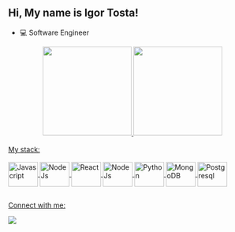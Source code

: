 ## Hi, My name is Igor Tosta!

- 💻 Software Engineer

<div align="center">
  <a href="https://github.com/igorttosta">
  <img height="180em" src="https://github-readme-stats.vercel.app/api?username=igorttosta&show_icons=true&theme=dracula&include_all_commits=true&count_private=true"/>
  <img height="180em" 
    src="https://github-readme-stats.vercel.app/api/top-langs/?username=igorttosta&layout=compact&langs_count=7&theme=dracula"
  />
</div>
<br>
My stack:
<div style="display: inline_block"><br>
  <img align="center" alt="Javascript" height="50" width="60"
    src="https://github.com/igorttosta/igorttosta/assets/84591929/b5b9f3e0-4a1c-43d2-873d-49dba9d59068"
  >
  <img align="center" alt="NodeJs" height="50" width="60"               
    src="https://github.com/igorttosta/igorttosta/assets/84591929/b76afe5e-75d4-4c56-b6c3-142bef269c7ag"
  >
  <img align="center" alt="React" height="50" width="60" 
     src="https://github.com/igorttosta/igorttosta/assets/84591929/d50a8667-7f06-47b6-acf5-792ad5533d1a"
  >
  <img align="center" alt="NodeJs" height="50" width="60"               
    src="https://github.com/igorttosta/igorttosta/assets/84591929/db44abb1-9fbf-4224-9cc1-8cadbf2ebd28"
  >
  <img align="center" alt="Python" height="50" width="60" 
     src="https://github.com/igorttosta/igorttosta/assets/84591929/f620e99a-8053-4ceb-ad03-de8f6034573a"
  >
  <img align="center" alt="MongoDB" height="50" width="60" 
     src="https://github.com/igorttosta/igorttosta/assets/84591929/a417d332-b344-41f8-bd79-dbe81ad2c47f"
  >
  <img align="center" alt="Postgresql" height="50" width="60" 
     src="https://github.com/igorttosta/igorttosta/assets/84591929/da58689e-6a1d-4e95-b46d-0e8cc26d5336"
  >
</div>

  ##
 <div> 

  Connect with me:

  <a href="https://www.linkedin.com/in/matos-igor-tosta/" target="_blank">
    <img src="https://img.shields.io/badge/-LinkedIn-%230077B5?style=for-the-badge&logo=linkedin&logoColor=white" 
    target="_blank">
  </a> 
</div>
